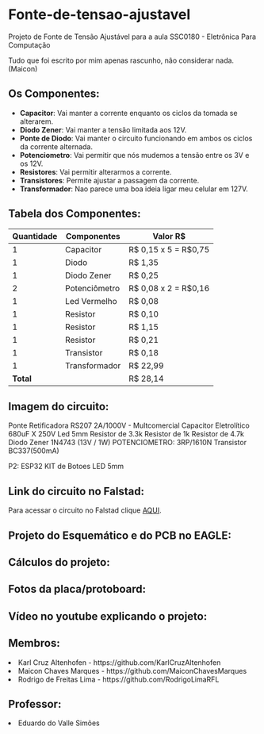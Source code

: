 # Fonte-de-tensao-ajustavel
Projeto de Fonte de Tensão Ajustável para a aula SSC0180 - Eletrônica Para Computação <br>

Tudo que foi escrito por mim apenas rascunho, não considerar nada. (Maicon)

## Os Componentes:
* **Capacitor**: Vai manter a corrente enquanto os ciclos da tomada se alterarem.
* **Diodo Zener**: Vai manter a tensão limitada aos 12V.
* **Ponte de Diodo**: Vai manter o circuito funcionando em ambos os ciclos da corrente alternada.
* **Potenciometro**: Vai permitir que nós mudemos a tensão entre os 3V e os 12V.
* **Resistores**: Vai permitir alterarmos a corrente.
* **Transistores**: Permite ajustar a passagem da corrente.
* **Transformador**: Nao parece uma boa ideia ligar meu celular em 127V.

## Tabela dos Componentes:
| Quantidade | Componentes        | Valor R$ |
|------------|--------------------|----------|
| 1          | Capacitor          | R$ 0,15  x  5 = R$0,75 |
| 1          | Diodo              | R$ 1,35 |
| 1          | Diodo Zener        | R$ 0,25 |
| 2          | Potenciômetro      | R$ 0,08 x 2 = R$0,16 |
| 1          | Led Vermelho       | R$ 0,08 |
| 1          | Resistor           | R$ 0,10 |
| 1          | Resistor           | R$ 1,15 |
| 1          | Resistor           | R$ 0,21 |
| 1          | Transistor         | R$ 0,18 |
| 1          | Transformador      | R$ 22,99 |
| **Total**  |                    |  R$ 28,14 |

## Imagem do circuito:

Ponte Retificadora RS207 2A/1000V - Multcomercial
Capacitor Eletrolítico 680uF X 250V
Led 5mm
Resistor de 3.3k
Resistor de 1k
Resistor de 4.7k
Diodo Zener 1N4743 (13V / 1W)
POTENCIOMETRO: 3RP/1610N
Transistor BC337(500mA)

P2:
ESP32
KIT de Botoes
LED 5mm


## Link do circuito no Falstad:

Para acessar o circuito no Falstad clique [AQUI](https://www.falstad.com/circuit/circuitjs.html?ctz=CQAgjCAMB0l3BWEBmGZkDYAcmte2AJwYYgAsyISFVApgLRhgBQAbiPWVuAEzefdUZKOBAZI4AOyEREmAmYATED0jcwk0htKruPcADkycMkpXGVay+s0rDxyKeW7zE7dbtgjJszwsuA-3sfAHdwcV49KzA+KGYwlxiomx148IkhD0zINJdMwLlc-ys-DMc4hItM6vKcsPdE22IKqVJmzOa6lHKwCI7SLvyrGuEcgGNu4V6y4Rc5WDgMaUIV1bXV8ARoSUkwLARUZCOwMjIESSgFlgBzci5Ju8FMWTT+lCxhZpYwkffhbOYvX0yA+IHaoOmdkUtAAZgBDACuABsAC70JG0ZQQOSXSAsABOfxUfiJPAQAxQqEGoOqoLJA1eoOap24zR4jP+5RZDy63My3NKcUJ3OZ90hbngzGQwgAXrQAHa0fGMSgQMDbE7IBB8Ig6+A8BgXCQ8BbwM3miGq5gyx6uW0BEByxXK9Ac9KkknfW3NDAkzppX2fUiB905DTCBAxd3a5KiMBm3GQJAAJVoAGcAJZplFw+VjWjMQmR-Q8EnFnnkSRwZgoqi2XViaKEfRuDgmwiQZvIFZVniYLjYjVkSRayT7SCSBBnWLxiTQ+HIlFpcuQ7nitJriICqxdGPgZt1rQHrriFJiT0RE8kvjcEMAsIh0vCR8WHKEl8SR94EQxK+zEmnh4Xrlpkd61MuUb8vcAIACocGKM59LU5CXBA9BoCCWCEDERCTjwYAIHipCcNAOArKWTBalOGCoAgDAEZcqzMAA9lQYijOQnYyKoKDQC2dhIMgLEoBAGAccYKxsTAcDIDESAQMCEBCax3bsSIEncfMJZ2KpykqMG4lcZYiayWSKB2DwpBCUAA).

## Projeto do Esquemático e do PCB no EAGLE:

## Cálculos do projeto:

## Fotos da placa/protoboard:

## Vídeo no youtube explicando o projeto:

<h2>Membros:</h2>

<li> Karl Cruz Altenhofen - https://github.com/KarlCruzAltenhofen </li>
<li> Maicon Chaves Marques - https://github.com/MaiconChavesMarques </li>
<li> Rodrigo de Freitas Lima - https://github.com/RodrigoLimaRFL </li>

<h2>Professor:</h2>

<li> Eduardo do Valle Simões </li>
